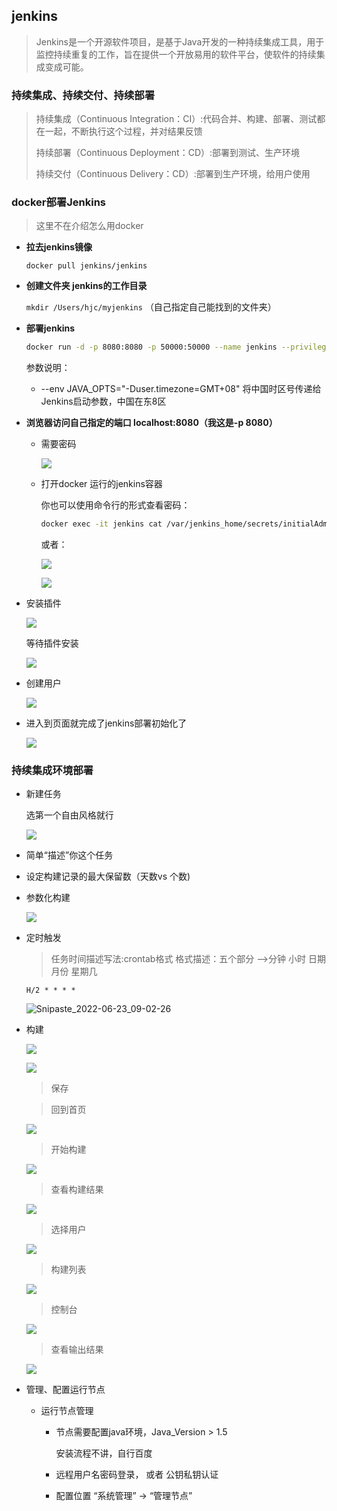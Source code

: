 ## jenkins

> Jenkins是一个开源软件项目，是基于Java开发的一种持续集成工具，用于监控持续重复的工作，旨在提供一个开放易用的软件平台，使软件的持续集成变成可能。

### 持续集成、持续交付、持续部署

> 持续集成（Continuous Integration：CI）:代码合并、构建、部署、测试都在一起，不断执行这个过程，并对结果反馈
>
> 持续部署（Continuous Deployment：CD）:部署到测试、生产环境
>
> 持续交付（Continuous Delivery：CD）:部署到生产环境，给用户使用

### docker部署Jenkins

> 这里不在介绍怎么用docker

- **拉去jenkins镜像**

  ```
  docker pull jenkins/jenkins
  ```

- **创建文件夹 jenkins的工作目录**

  `mkdir /Users/hjc/myjenkins` （自己指定自己能找到的文件夹）

- **部署jenkins**

  ```bash
  docker run -d -p 8080:8080 -p 50000:50000 --name jenkins --privileged=true -v /Users/hjc/myjenkins:/var/jenkins_home --env JAVA_OPTS="-Duser.timezone=GMT+08" 
  ```

  参数说明：

  - --env JAVA_OPTS="-Duser.timezone=GMT+08"   将中国时区号传递给Jenkins启动参数，中国在东8区

- **浏览器访问自己指定的端口 localhost:8080（我这是-p 8080）**

  - 需要密码

    ![](./public/Snipaste_2022-06-23_08-29-18.png)

  - 打开docker 运行的jenkins容器

    你也可以使用命令行的形式查看密码：

    ```bash
    docker exec -it jenkins cat /var/jenkins_home/secrets/initialAdminPassword
    ```

    或者：

    ![](./public/Snipaste_2022-06-23_08-31-36.png)

    ![](./public/Snipaste_2022-06-23_08-32-04.png)

- 安装插件

  ![](./public/Snipaste_2022-06-23_08-33-46.png)

  等待插件安装

  ![](./public/Snipaste_2022-06-23_08-34-53.png)

- 创建用户

  ![](./public/Snipaste_2022-06-23_08-40-36.png)

- 进入到页面就完成了jenkins部署初始化了

  ![](./public/Snipaste_2022-06-23_08-42-51.png)



### 持续集成环境部署

- 新建任务

  选第一个自由风格就行

  ![](./public/Snipaste_2022-06-23_08-54-45.png)

- 简单“描述”你这个任务

- 设定构建记录的最大保留数（天数vs 个数)

- 参数化构建

  ![](./public/Snipaste_2022-06-23_09-00-02.png)

- 定时触发

  > 任务时间描述写法:crontab格式
  > 格式描述：五个部分 -->分钟 小时 日期 月份 星期几

  ```
  H/2 * * * *
  ```

  ![Snipaste_2022-06-23_09-02-26](./public/Snipaste_2022-06-23_09-02-26.png)

- 构建

  ![](./public/Snipaste_2022-06-23_09-04-08.png)

  ![](./public/Snipaste_2022-06-23_09-05-30.png)

  

  > 保存

  > 回到首页

  ![](./public/Snipaste_2022-06-23_09-25-38.png)

  > 开始构建

  ![](./public/Snipaste_2022-06-23_09-25-45.png)

  > 查看构建结果

  ![](./public/Snipaste_2022-06-23_09-27-02.png)

  > 选择用户

  ![](./public/Snipaste_2022-06-23_09-27-15.png)

  > 构建列表

  ![](./public/Snipaste_2022-06-23_09-27-27.png)

  > 控制台

  ![](./public/Snipaste_2022-06-23_09-27-40.png)

  > 查看输出结果

  ![](./public/Snipaste_2022-06-23_09-27-49.png)

- 管理、配置运行节点

  - 运行节点管理

    - 节点需要配置java环境，Java_Version > 1.5

      安装流程不讲，自行百度

    - 远程用户名密码登录， 或者 公钥私钥认证

    - 配置位置 “系统管理” -> “管理节点”
